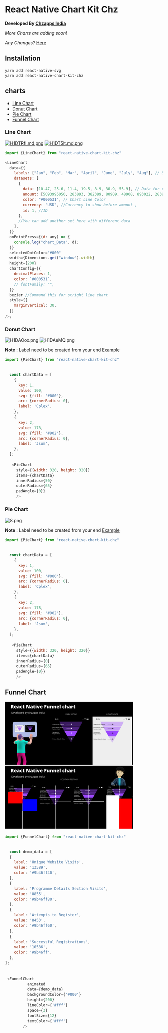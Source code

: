 # React Native Chart Kit Chz

**Developed By [Chzapps India](https://chzapps.com)**

*More Charts are adding soon!*

*Any Changes?* [Here](/PR/)


<!--<a><img src="https://iili.io/H1tndyQ.md.png" alt="H1" border="0"></a>
<a>-->

## Installation

```cli
yarn add react-native-svg
yarn add react-native-chart-kit-chz
```

## charts 
- [Line Chart](#line-chart)
- [Donut Chart](#donut-chart)
- [Pie Chart](#pie-chart)
- [Funnel Chart](#funnel-chart)

### Line Chart

<a href=""><img src="https://iili.io/H1DTRfI.md.png" alt="H1DTRfI.md.png" border="0"></a>
<a href=""><img src="https://iili.io/H1DT5lt.md.png" alt="H1DT5lt.md.png" border="0"></a><br />

```js
import {LineChart} from "react-native-chart-kit-chz"
```

```js
<LineChart
  data={{
    labels: ["Jan", "Feb", "Mar", "April", "June", "July", "Aug"], // Bottom Labels
    datasets: [
      {
        data: [10.47, 25.6, 11.4, 19.5, 8.9, 30.9, 55.9], // Data for Chart 
        amount: [5093995050, 283893, 382389, 80909, 48908, 893022, 2839090], //Amount show on the ToolTip
        color: "#000531", // Chart Line Color
        currency: "USD", //Currency to show before amount , 
        id: 1, //ID
      },
      //You can add another set here with different data
    ],
  }}
  onPointPress={(d: any) => {
    console.log("chart_Data", d);
  }}
  selectedDotColor="#000"
  width={Dimensions.get("window").width}
  height={200}
  chartConfig={{
    decimalPlaces: 1,
    color: `#000531`,
    // fontFamily: "",
  }}
  bezier //Command this for stright line chart
  style={{
    marginVertical: 30,
  }}
/>;
```

### Donut Chart
<a><img height="200" src="https://iili.io/H1DAOox.png" alt="H1DAOox.png" border="0"></a>
<a><img height="200" src="https://iili.io/H1DAeMQ.png" alt="H1DAeMQ.png" border="0"></a>

**Note** : Label need to be created from your end [Example](/example/pie-label.md)

```js
import {PieChart} from "react-native-chart-kit-chz"
```

```js

  const chartData = [
    {
      key: 1,
      value: 100,
      svg: {fill: '#000'},
      arc: {cornerRadius: 0},
      label: 'Cplex',
    },
    {
      key: 2,
      value: 178,
      svg: {fill: '#902'},
      arc: {cornerRadius: 0},
      label: 'Jsum',
    },
  ];

   <PieChart
     style={{width: 320, height: 320}}
     items={chartData}
     innerRadius={50}
     outerRadius={65}
     padAngle={0}}
     />
```

### Pie Chart
<a><img height="200" src="https://iili.io/H1Dabu1.png" alt="8.png" border="0"></a>

**Note** : Label need to be created from your end [Example](/example/pie-label.md)

```js
import {PieChart} from "react-native-chart-kit-chz"
```

```js

  const chartData = [
    {
      key: 1,
      value: 100,
      svg: {fill: '#000'},
      arc: {cornerRadius: 0},
      label: 'Cplex',
    },
    {
      key: 2,
      value: 178,
      svg: {fill: '#902'},
      arc: {cornerRadius: 0},
      label: 'Jsum',
    },
  ];

   <PieChart
     style={{width: 320, height: 320}}
     items={chartData}
     innerRadius={0}
     outerRadius={65}
     padAngle={0}}
     />
```

## Funnel Chart

<a><img height="200" src="https://raw.githubusercontent.com/chzappsinc/react-native-funnel-chart/master/example/React%20Native%20Funnel%20chart.png" alt="H1DAOox.png" border="0"></a>
<a><img height="200" src="https://raw.githubusercontent.com/chzappsinc/react-native-funnel-chart/master/example/RN-FNNEL-CHART-TEST.png" alt="H1DAeMQ.png" border="0"></a>


```js
import {FunnelChart} from "react-native-chart-kit-chz"
```

```js

  const demo_data = [
  {
    label: 'Unique Website Visits',
    value: '13589',
    color: '#9b46ff40',
  },
  {
    label: 'Programme Details Section Visits',
    value: '8855',
    color: '#9b46ff80',
  },
  {
    label: 'Attempts to Register',
    value: '8453',
    color: '#9b46ff60',
  },
  {
    label: 'Successful Registrations',
    value: '10586',
    color: '#9b46ff',
  },
];


 <FunnelChart
          animated
          data={demo_data}
          backgroundColor={'#000'}
          height={200}
          lineColor={'#fff'}
          space={3}
          fontSize={12}
          textColor={'#fff'}
        />
```
